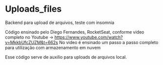 # Uploads_files
Backend para upload de arquivos, teste com insomnia

Código ensinado pelo Diego Fernandes, RocketSeat, conforme video completo no Youtube -> https://www.youtube.com/watch?v=MkkbUfcZUZM&t=662s
No video é ensinado um passo a passo completo para utilização com armazenamento em nuvem


Esse código serve de auxilio para uploads de arquivos local.
